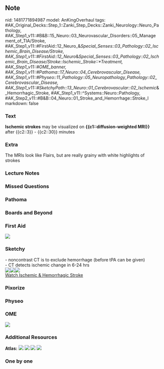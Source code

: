 ## Note
nid: 1481771894987
model: AnKingOverhaul
tags: #AK_Original_Decks::Step_1::Zanki_Step_Decks::Zanki_Neurology::Neuro_Pathology, #AK_Step1_v11::#B&B::15_Neuro::03_Neurovascular_Disorders::05_Management_of_TIA/Stroke, #AK_Step1_v11::#FirstAid::12_Neuro_&_Special_Senses::03_Pathology::02_Ischemic_Brain_Disease/Stroke, #AK_Step1_v11::#FirstAid::12_Neuro_&_Special_Senses::03_Pathology::02_Ischemic_Brain_Disease/Stroke::Ischemic_Stroke::*Treatment, #AK_Step1_v11::#OME_banner, #AK_Step1_v11::#Pathoma::17_Neuro::04_Cerebrovascular_Disease, #AK_Step1_v11::#Physeo::11_Pathology::05_Neuropathology_Pathology::02_Cerebrovascular_Disease, #AK_Step1_v11::#SketchyPath::13_Neuro::01_Cerebrovascular::02_Ischemic_&_Hemorrhagic_Stroke, #AK_Step1_v11::^Systems::Neuro::Pathology, #AK_Step2_v11::#B&B::04_Neuro::01_Stroke_and_Hemorrhage::Stroke_I
markdown: false

### Text
<div>
  <div>
    <b>Ischemic strokes</b> may be visualized on
    <b>{{c1::diffusion-weighted MRI}}</b> after {{c2::3}} -
    {{c2::30}} minutes
  </div>
</div>

### Extra
The MRIs look like Flairs, but are really grainy with white highlights of strokes

### Lecture Notes


### Missed Questions


### Pathoma


### Boards and Beyond


### First Aid
<img src="tmpcWKi13.png">

### Sketchy
<div>
  <div>
    - noncontrast CT is to exclude hemorrhage (before tPA can be
    given)
  </div>
  <div>
    - CT detects ischemic change in 6-24 hrs
  </div>
</div>
<div><img src=
"Screen%20Shot%202020-03-07%20at%209.53.42%20AM.JPG"><img src=
"Screen%20Shot%202020-03-07%20at%209.53.49%20AM.JPG"><img src=
"Zoverall%20picture%20(72)_1566160514431.JPG"></div><a href=
"https://dashboard.sketchy.com/study/medical/courses/medical-pathophysiology/units/medical-pathophysiology-neuro/videos/medical-pathophysiology-neuro-cerebrovascular-ischemic-and-hemorrhagic-stroke?utm_source=anki&utm_medium=partnership&utm_campaign=february_update&utm_content=medical">Watch
Ischemic & Hemorrhagic Stroke</a>

### Pixorize


### Physeo


### OME
<div class="ome-widget">
  <a href="https://onlinemeded.org?ref=anki"><img src=
  "_OME_AnkiFlashcards_General_3.png"></a>
</div>

### Additional Resources
<b>Atlas:</b> <img src="tmpqnQTAF.png"> <img src="tmp9hx9GT.png">
<img src="tmptMoVFx.png"> <img src="tmpaBilLt.png">

### One by one


